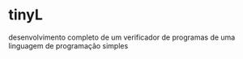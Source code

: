 # tinyL
desenvolvimento completo de um verificador de programas de uma linguagem de programação simples
